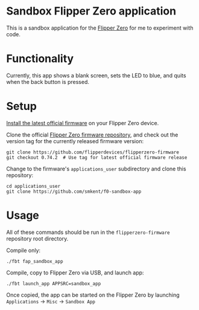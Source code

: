 # Sandbox Flipper Zero application

This is a sandbox application for the [Flipper Zero][f0] for me to experiment
with code.

# Functionality

Currently, this app shows a blank screen, sets the LED to blue, and quits when
the back button is pressed.

# Setup

[Install the latest official firmware][f0-update] on your Flipper Zero device.

Clone the official [Flipper Zero firmware repository][f0-firmware-repo], and
check out the version tag for the currently released firmware version:

```shell
git clone https://github.com/flipperdevices/flipperzero-firmware
git checkout 0.74.2  # Use tag for latest official firmware release
```

Change to the firmware's `applications_user` subdirectory and clone this
repository:

```shell
cd applications_user
git clone https://github.com/smkent/f0-sandbox-app
```

# Usage

All of these commands should be run in the `flipperzero-firmware` repository
root directory.

Compile only:

```shell
./fbt fap_sandbox_app
```

Compile, copy to Flipper Zero via USB, and launch app:

```shell
./fbt launch_app APPSRC=sandbox_app
```

Once copied, the app can be started on the Flipper Zero by launching
`Applications` -> `Misc` -> `Sandbox App`


[f0]: https://flipperzero.one
[f0-update]: http://update.flipperzero.one/
[f0-firmware-repo]: https://github.com/flipperdevices/flipperzero-firmware
